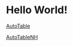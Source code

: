 # Hello World! 


[AutoTable](./autotable/autotable.md)

[AutoTableNH](./autotablenh/autotablenh.md)
